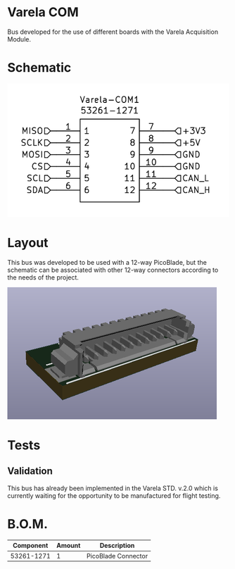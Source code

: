 # Varela COM

Bus developed for the use of different boards with the Varela Acquisition Module.

# Schematic

![Varela-COM](https://github.com/MarcusMoraisEpifane/Design-Blocks/blob/master/KiCad/Varela-COM/Esquematico_Varela-COM.png)

# Layout

This bus was developed to be used with a 12-way PicoBlade, but the schematic can be associated with other 12-way connectors according to the needs of the project.

![Varela-COM](https://github.com/MarcusMoraisEpifane/Design-Blocks/blob/master/KiCad/Varela-COM/Layout_Varela-COM.png)

# Tests

## Validation

This bus has already been implemented in the Varela STD. v.2.0 which is currently waiting for the opportunity to be manufactured for flight testing.

# B.O.M.
|Component|Amount|Description|
|--|--|--|
|53261-1271|1|PicoBlade Connector|
